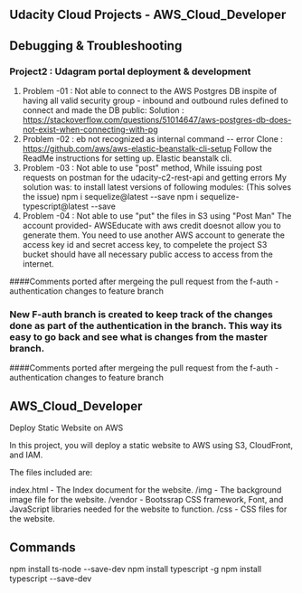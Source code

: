 
## Udacity Cloud Projects - AWS_Cloud_Developer
## Debugging & Troubleshooting
### Project2 : Udagram portal deployment & development
1. Problem -01 : Not able to connect to the AWS Postgres DB inspite of having all valid security group - inbound and outbound rules defined to connect and made the DB public: 
Solution : https://stackoverflow.com/questions/51014647/aws-postgres-db-does-not-exist-when-connecting-with-pg
2. Problem -02 : eb not recognized as internal command -- error
   Clone : https://github.com/aws/aws-elastic-beanstalk-cli-setup
   Follow the ReadMe instructions for setting up. Elastic beanstalk cli.
3. Problem -03 : Not able to use "post" method, While issuing post requests on postman for the udacity-c2-rest-api and getting errors
   My solution was: to install latest versions of following modules: (This solves the issue)
   npm i sequelize@latest --save
   npm i sequelize-typescript@latest --save
4. Problem -04 : Not able to use "put" the files in S3 using "Post Man" 
   The account provided- AWSEducate with aws credit doesnot allow you to generate them.
   You need to use another AWS account to generate the access key id and secret access key, to compelete the project
   S3 bucket should have all necessary public access to access from the internet.
   


####Comments ported after mergeing the pull request from the f-auth - authentication changes to feature branch
### New F-auth branch is created to keep track of the changes done as part of the authentication in the branch. This way its easy to go back and see what is changes from the master branch. 
####Comments ported after mergeing the pull request from the f-auth - authentication changes to feature branch

## AWS_Cloud_Developer
Deploy Static Website on AWS

In this project, you will deploy a static website to AWS using S3, CloudFront, and IAM.

The files included are: 

index.html - The Index document for the website.
/img - The background image file for the website.
/vendor - Bootssrap CSS framework, Font, and JavaScript libraries needed for the website to function.
/css - CSS files for the website.

## Commands
npm install ts-node --save-dev
npm install typescript -g 
npm install typescript --save-dev

 


